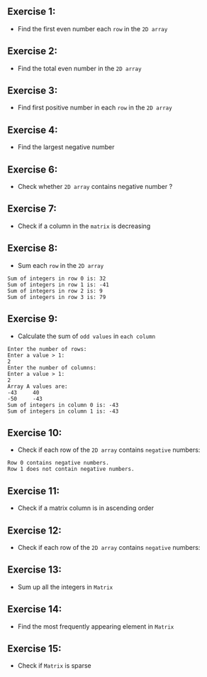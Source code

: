 ## Exercise 1:
- Find the first even number each `row` in the `2D array` 
## Exercise 2:
- Find the total even number in the `2D array`
## Exercise 3:
- Find first positive number in each `row` in the `2D array`
## Exercise 4:
- Find the largest negative number
## Exercise 6:
- Check whether `2D array` contains negative number ?
## Exercise 7:
- Check if a column in the `matrix` is decreasing
## Exercise 8:
- Sum each `row` in the `2D array`
```
Sum of integers in row 0 is: 32
Sum of integers in row 1 is: -41
Sum of integers in row 2 is: 9
Sum of integers in row 3 is: 79
```
## Exercise 9:
- Calculate the sum of `odd values` in `each column`
```
Enter the number of rows: 
Enter a value > 1: 
2
Enter the number of columns:
Enter a value > 1: 
2
Array A values are: 
-43     40
-50     -43
Sum of integers in column 0 is: -43
Sum of integers in column 1 is: -43
```

## Exercise 10:
- Check if each row of the `2D array` contains `negative` numbers:
```
Row 0 contains negative numbers.
Row 1 does not contain negative numbers.
```
## Exercise 11:
- Check if a matrix column is in ascending order


## Exercise 12:

- Check if each row of the `2D array` contains `negative` numbers:

## Exercise 13:
- Sum up all the integers in `Matrix`

## Exercise 14:
- Find the most frequently appearing element in `Matrix`

## Exercise 15:
- Check if `Matrix` is sparse 
